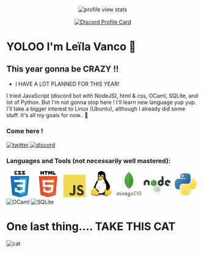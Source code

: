 <p align=center><img src="https://komarev.com/ghpvc/?username=LeilaVanco&amp;color=blue&amp;style=for-the-badge" alt="profile view stats">
  
<p align="center">
   <a href="https://github.com/Ezzud/github-readme-discord-card" target="blank">
     <img  align="center" 
           src="https://discord-readme-card.ezzud.fr/?userid=907264292431224842"
           alt="Discord Profile Card" />
    </a>
</p>

# YOLOO I'm Leïla Vanco 🤠
## This year gonna be CRAZY !!

- I HAVE A LOT PLANNED FOR THIS YEAR!

I tried JavaScript (discord bot with NodeJS), html & css, OCaml, SQLite, and lot of Python. But I'm not gonna stop here ! I'll learn new language yup yup.
I'll take a bigger interest to Linux (Ubuntu), although I already did some stuff.
It's all my goals for now.. 🤖

<h3 align="left">Come here !</h3>
<p align="left">
<a href="https://twitter.com/leilavanco" target="blank"><img align="center" src="https://cdn.worldvectorlogo.com/logos/twitter-logo-2.svg" alt="twitter" height="50" width="60"/> </a>
<a href="https://discord.gg/c45eYRYgmF" target="blank"><img align="center" src="https://www.svgrepo.com/show/353655/discord-icon.svg" alt="discord" height="50" width="60" /></a>
</p>

<h3 align="left">Languages and Tools (not necessarily well mastered):</h3>
<p align="left"> <img src="https://raw.githubusercontent.com/devicons/devicon/master/icons/css3/css3-original-wordmark.svg" alt="css3" width="70" height="70"/> <img src="https://raw.githubusercontent.com/devicons/devicon/master/icons/html5/html5-original-wordmark.svg" alt="html5" width="70" height="70"/> <img src="https://raw.githubusercontent.com/devicons/devicon/master/icons/javascript/javascript-original.svg" alt="JavaScript" width="60" height="60"/> <img src="https://raw.githubusercontent.com/devicons/devicon/master/icons/linux/linux-original.svg" alt="Linux" width="70" height="70"/> <img src="https://raw.githubusercontent.com/devicons/devicon/master/icons/mongodb/mongodb-original-wordmark.svg" alt="MongoDB" width="70" height="70"/> <img src="https://raw.githubusercontent.com/devicons/devicon/master/icons/nodejs/nodejs-original-wordmark.svg" alt="NodeJS" width="70" height="70"/> <img src="https://raw.githubusercontent.com/devicons/devicon/master/icons/python/python-original.svg" alt="python" width="70" height="70"/> <img src="https://www.svgrepo.com/show/373945/ocaml.svg" alt="OCaml" width="70" height="70"/> <img src="https://cdn.worldvectorlogo.com/logos/sqlite.svg" alt="SQLite" width="90" height="80"/></p>

# One last thing.... TAKE THIS CAT
<img src="https://pbs.twimg.com/media/Gctc6HYXYAA1xol?format=png&name=900x900" alt="cat" width="400" height="400"/>

<!--
**LeilaVanco/LeilaVanco** is a ✨ _special_ ✨ repository because its `README.md` (this file) appears on your GitHub profile.
-->

